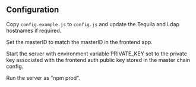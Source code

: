 ## Configuration

Copy `config.example.js` to `config.js` and update the Tequila and Ldap hostnames if required.

Set the masterID to match the masterID in the frontend app.

Start the server with environment variable PRIVATE_KEY set to the private key
associated with the frontend auth public key stored in the master chain
config.

Run the server as "npm prod".
